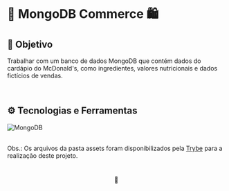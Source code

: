 # 🍃 MongoDB Commerce 🛍️

## 📡 Objetivo

Trabalhar com um banco de dados MongoDB que contém dados do cardápio do McDonald's, como ingredientes, valores nutricionais e dados fictícios de vendas.

<br />

## ⚙️ Tecnologias e Ferramentas

<div>
  <img
    src="https://img.shields.io/badge/MongoDB-4EA94B?style=for-the-badge&logo=mongodb&logoColor=white"
    alt="MongoDB"
  >
</div>

<br />

Obs.: Os arquivos da pasta assets foram disponibilizados pela [Trybe](https://www.betrybe.com/) para a realização deste projeto.

#

<div>
  <p align="center">🍐</p>
</div>
